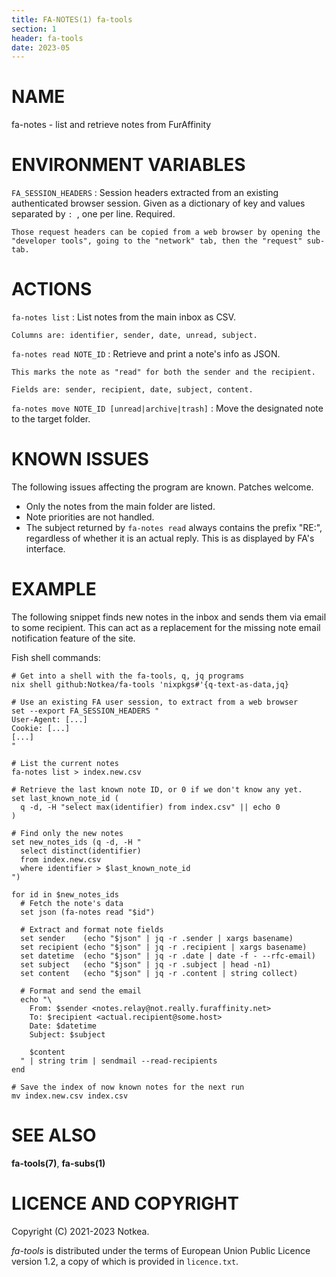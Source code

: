 ```yaml
---
title: FA-NOTES(1) fa-tools
section: 1
header: fa-tools
date: 2023-05
---
```



# NAME

fa-notes - list and retrieve notes from FurAffinity


# ENVIRONMENT VARIABLES

`FA_SESSION_HEADERS`
:   Session headers extracted from an existing authenticated browser session.
    Given as a dictionary of key and values separated by `: `, one per line.
    Required.

    Those request headers can be copied from a web browser by opening the
    "developer tools", going to the "network" tab, then the "request" sub-tab.


# ACTIONS

`fa-notes list`
:   List notes from the main inbox as CSV.

    Columns are: identifier, sender, date, unread, subject.

`fa-notes read NOTE_ID`
:   Retrieve and print a note's info as JSON.

    This marks the note as "read" for both the sender and the recipient.

    Fields are: sender, recipient, date, subject, content.

`fa-notes move NOTE_ID [unread|archive|trash]`
:   Move the designated note to the target folder.


# KNOWN ISSUES

The following issues affecting the program are known. Patches welcome.

* Only the notes from the main folder are listed.
* Note priorities are not handled.
* The subject returned by `fa-notes read` always contains the prefix "RE:",
  regardless of whether it is an actual reply. This is as displayed by FA's
  interface.


# EXAMPLE

The following snippet finds new notes in the inbox and sends them via email to
some recipient. This can act as a replacement for the missing note email
notification feature of the site.

Fish shell commands:

```fish
# Get into a shell with the fa-tools, q, jq programs
nix shell github:Notkea/fa-tools 'nixpkgs#'{q-text-as-data,jq}

# Use an existing FA user session, to extract from a web browser
set --export FA_SESSION_HEADERS "
User-Agent: [...]
Cookie: [...]
[...]
"

# List the current notes
fa-notes list > index.new.csv

# Retrieve the last known note ID, or 0 if we don't know any yet.
set last_known_note_id (
  q -d, -H "select max(identifier) from index.csv" || echo 0
)

# Find only the new notes
set new_notes_ids (q -d, -H "
  select distinct(identifier)
  from index.new.csv
  where identifier > $last_known_note_id
")

for id in $new_notes_ids
  # Fetch the note's data
  set json (fa-notes read "$id")

  # Extract and format note fields
  set sender    (echo "$json" | jq -r .sender | xargs basename)
  set recipient (echo "$json" | jq -r .recipient | xargs basename)
  set datetime  (echo "$json" | jq -r .date | date -f - --rfc-email)
  set subject   (echo "$json" | jq -r .subject | head -n1)
  set content   (echo "$json" | jq -r .content | string collect)

  # Format and send the email
  echo "\
    From: $sender <notes.relay@not.really.furaffinity.net>
    To: $recipient <actual.recipient@some.host>
    Date: $datetime
    Subject: $subject

    $content
  " | string trim | sendmail --read-recipients
end

# Save the index of now known notes for the next run
mv index.new.csv index.csv
```


# SEE ALSO

__fa-tools(7)__, __fa-subs(1)__


# LICENCE AND COPYRIGHT

Copyright (C) 2021-2023 Notkea.

_fa-tools_ is distributed under the terms of European Union Public Licence
version 1.2, a copy of which is provided in `licence.txt`.

